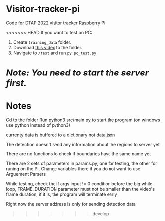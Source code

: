 # Visitor-tracker-pi
Code for DTAP 2022 visitor tracker Raspberry Pi

<<<<<<< HEAD
If you want to test on PC:

 1. Create `training_data` folder.
 2. Download [this video](https://drive.google.com/file/d/1SGwStCKQbfrSgR0hAJjhWgqn7F7dzCBR/view?usp=sharing) to the folder.
 3. Navigate to `/test` and run `py pc_test.py`
 
 *Note: You need to start the server first.*
=======
# Notes
Cd to the folder
Run python3 src/main.py to start the program (on windows use python instead of python3)

currenty data is buffered to a dictionary not data.json

The detection doesn't send any information about the regions to server yet

There are no functions to check if boundaries have the same name yet

There are 2 sets of parameters in params.py, one for testing, the other for 
runing on the PI.
Change variables there if you do not want to use Arguement Parsers

While testing, check the if args.input != 0 condition before the big while loop,
FRAME_DURATION parameter must not be smaller than the video's frame duration,
if it is, the program will terminate early

Right now the server address is only for sending detection data
>>>>>>> develop
